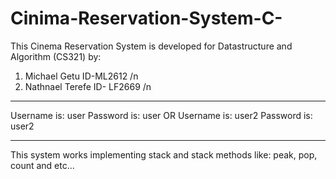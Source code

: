 # Cinima-Reservation-System-C-

This Cinema Reservation System is developed for Datastructure and Algorithm (CS321) by:
1. Michael Getu 		ID-ML2612 /n
2. Nathnael Terefe 		ID- LF2669 /n

---------------------------------------------------------- 

Username is: user 
Password is: user 
	OR 
Username is: user2
Password is: user2

----------------------------------------------------------

This system works implementing stack and stack methods like: peak, pop, count and etc...
